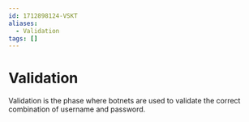 ```yaml
---
id: 1712898124-VSKT
aliases:
  - Validation
tags: []
---
```


# Validation

Validation is the phase where botnets are used to validate the correct combination of username and password.

